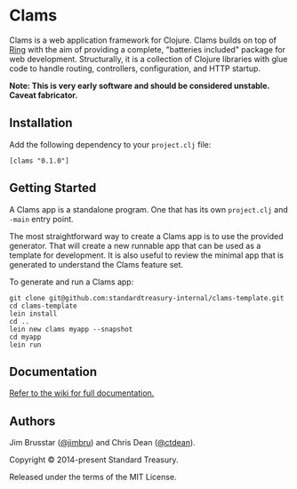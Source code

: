 # Clams

Clams is a web application framework for Clojure. Clams builds on top of
[Ring](https://github.com/ring-clojure/ring) with the aim of providing a
complete, "batteries included" package for web development. Structurally, it is
a collection of Clojure libraries with glue code to handle routing, controllers,
configuration, and HTTP startup.

**Note: This is very early software and should be considered unstable. Caveat
fabricator.**

## Installation

Add the following dependency to your `project.clj` file:

    [clams "0.1.0"]

## Getting Started

A Clams app is a standalone program. One that has its own `project.clj` and
`-main` entry point.

The most straightforward way to create a Clams app is to use the provided
generator. That will create a new runnable app that can be used as a template
for development. It is also useful to review the minimal app that is generated
to understand the Clams feature set.

To generate and run a Clams app:

    git clone git@github.com:standardtreasury-internal/clams-template.git
    cd clams-template
    lein install
    cd ..
    lein new clams myapp --snapshot
    cd myapp
    lein run

## Documentation

[Refer to the wiki for full documentation.](https://github.com/standardtreasury-internal/clams/wiki)

## Authors

Jim Brusstar ([@jimbru](https://github.com/jimbru)) and Chris Dean ([@ctdean](https://github.com/ctdean)).

Copyright © 2014-present Standard Treasury.

Released under the terms of the MIT License.
